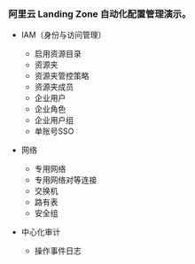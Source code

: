 ### 阿里云 Landing Zone 自动化配置管理演示。
- IAM（身份与访问管理）
  - 启用资源目录
  - 资源夹
  - 资源夹管控策略
  - 资源夹成员
  - 企业用户
  - 企业角色
  - 企业用户组
  - 单账号SSO

- 网络
  - 专用网络
  - 专用网络对等连接
  - 交换机
  - 路有表
  - 安全组

- 中心化审计
  - 操作事件日志
